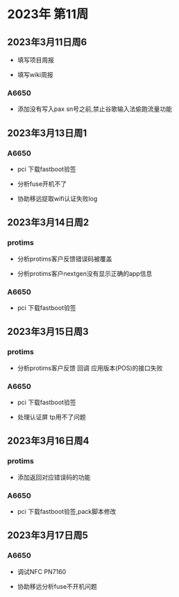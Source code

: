 # 2023年 第11周

## 2023年3月11日周6

* 填写项目周报

* 填写wiki周报

### A6650

* 添加没有写入pax sn号之前,禁止谷歌输入法偷跑流量功能

## 2023年3月13日周1

### A6650

* pci 下载fastboot验签

* 分析fuse开机不了

* 协助移远捉取wifi认证失败log


## 2023年3月14日周2

### protims

* 分析protims客户反馈错误码被覆盖

* 分析protims客户nextgen没有显示正确的app信息

### A6650

* pci 下载fastboot验签

## 2023年3月15日周3

### protims

* 分析protims客户反馈 回调 应用版本(POS)的接口失败

### A6650

* pci 下载fastboot验签

* 处理认证屏 tp用不了问题

## 2023年3月16日周4

### protims

* 添加返回对应错误码的功能

### A6650

* pci 下载fastboot验签,pack脚本修改

## 2023年3月17日周5

### A6650

* 调试NFC PN7160

* 协助移远分析fuse不开机问题